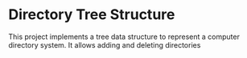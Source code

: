 # Directory Tree Structure

This project implements a tree data structure to represent a computer directory system.
It allows adding and deleting directories
